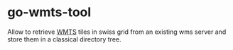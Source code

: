 # go-wmts-tool
Allow to retrieve [WMTS](https://en.wikipedia.org/wiki/Web_Map_Tile_Service) tiles in swiss grid from an existing wms server 
and store them in a classical directory tree.


